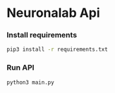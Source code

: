 # Neuronalab Api

### Install requirements
```bash
pip3 install -r requirements.txt
```
### Run API
```bashS
python3 main.py
```

